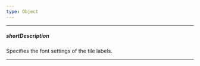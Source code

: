 ```yaml
---
type: Object
---
```

---
##### shortDescription
Specifies the font settings of the tile labels.

---
